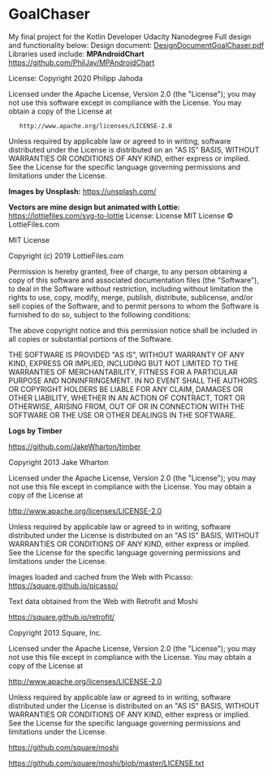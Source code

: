 # GoalChaser
My final project for the Kotlin Developer Udacity Nanodegree
Full design and functionality below:
Design document:
[DesignDocumentGoalChaser.pdf](https://github.com/GerganaT/GoalChaser/files/8800064/DesignDocumentGoalChaser.pdf)
Libraries used include:
**MPAndroidChart**
https://github.com/PhilJay/MPAndroidChart

License:
   Copyright 2020 Philipp Jahoda

   Licensed under the Apache License, Version 2.0 (the "License");
   you may not use this software except in compliance with the License.
   You may obtain a copy of the License at

       http://www.apache.org/licenses/LICENSE-2.0

   Unless required by applicable law or agreed to in writing, software
   distributed under the License is distributed on an "AS IS" BASIS,
   WITHOUT WARRANTIES OR CONDITIONS OF ANY KIND, either express or implied.
   See the License for the specific language governing permissions and
   limitations under the License.
   
**Images by Unsplash:**
https://unsplash.com/

**Vectors are mine design but animated with Lottie:**
https://lottiefiles.com/svg-to-lottie
License:
License
MIT License © LottieFiles.com

MIT License

Copyright (c) 2019 LottieFiles.com

Permission is hereby granted, free of charge, to any person obtaining a copy
of this software and associated documentation files (the "Software"), to deal
in the Software without restriction, including without limitation the rights
to use, copy, modify, merge, publish, distribute, sublicense, and/or sell
copies of the Software, and to permit persons to whom the Software is
furnished to do so, subject to the following conditions:

The above copyright notice and this permission notice shall be included in all
copies or substantial portions of the Software.

THE SOFTWARE IS PROVIDED "AS IS", WITHOUT WARRANTY OF ANY KIND, EXPRESS OR
IMPLIED, INCLUDING BUT NOT LIMITED TO THE WARRANTIES OF MERCHANTABILITY,
FITNESS FOR A PARTICULAR PURPOSE AND NONINFRINGEMENT. IN NO EVENT SHALL THE
AUTHORS OR COPYRIGHT HOLDERS BE LIABLE FOR ANY CLAIM, DAMAGES OR OTHER
LIABILITY, WHETHER IN AN ACTION OF CONTRACT, TORT OR OTHERWISE, ARISING FROM,
OUT OF OR IN CONNECTION WITH THE SOFTWARE OR THE USE OR OTHER DEALINGS IN THE
SOFTWARE.

**Logs by Timber**

https://github.com/JakeWharton/timber

Copyright 2013 Jake Wharton

Licensed under the Apache License, Version 2.0 (the "License");
you may not use this file except in compliance with the License.
You may obtain a copy of the License at

   http://www.apache.org/licenses/LICENSE-2.0

Unless required by applicable law or agreed to in writing, software
distributed under the License is distributed on an "AS IS" BASIS,
WITHOUT WARRANTIES OR CONDITIONS OF ANY KIND, either express or implied.
See the License for the specific language governing permissions and
limitations under the License.

Images loaded and cached from the Web with Picasso:
https://square.github.io/picasso/

Text data obtained from the Web with Retrofit and Moshi

https://square.github.io/retrofit/

Copyright 2013 Square, Inc.

Licensed under the Apache License, Version 2.0 (the "License");
you may not use this file except in compliance with the License.
You may obtain a copy of the License at

   http://www.apache.org/licenses/LICENSE-2.0

Unless required by applicable law or agreed to in writing, software
distributed under the License is distributed on an "AS IS" BASIS,
WITHOUT WARRANTIES OR CONDITIONS OF ANY KIND, either express or implied.
See the License for the specific language governing permissions and
limitations under the License.

https://github.com/square/moshi

https://github.com/square/moshi/blob/master/LICENSE.txt


